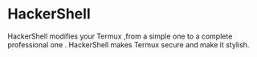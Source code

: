 # HackerShell
HackerShell modifies your Termux ,from a simple one to a complete professional one . HackerShell makes Termux secure and make it stylish.

